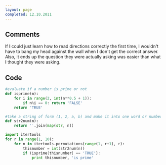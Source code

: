 ```yaml
---
layout: page
completed: 12.10.2011
---
```


## Comments

If I could just learn how to read directions correctly the first time, I
wouldn't have to bang my head against the wall when I don't get the correct
answer. Also, it ends up the question they were actually asking was easier than
what I thought they were asking.

## Code

```python
#evaluate if a number is prime or not
def isprime(n):
	for i in range(2, int(n**0.5 + 1)):
		if n%i == 0: return 'FALSE'
	return 'TRUE'

#take a string of form (1, 2, a, b) and make it into one word or number of form 12ab
def str2num(n):
	return ''.join(map(str, n))

import itertools
for r in range(1, 10):
	for n in itertools.permutations(range(1, r+1), r):
		thisnumber = int(str2num(n))
		if (isprime(thisnumber) == 'TRUE'):
			print thisnumber, 'is prime'
```
